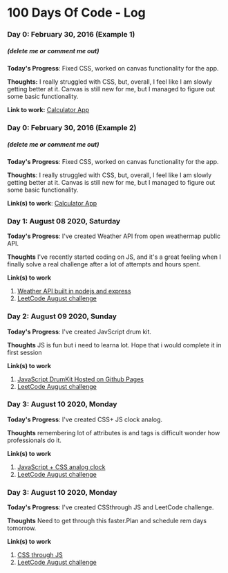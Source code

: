 # 100 Days Of Code - Log

### Day 0: February 30, 2016 (Example 1)
##### (delete me or comment me out)

**Today's Progress**: Fixed CSS, worked on canvas functionality for the app.

**Thoughts:** I really struggled with CSS, but, overall, I feel like I am slowly getting better at it. Canvas is still new for me, but I managed to figure out some basic functionality.

**Link to work:** [Calculator App](http://www.example.com)

### Day 0: February 30, 2016 (Example 2)
##### (delete me or comment me out)

**Today's Progress**: Fixed CSS, worked on canvas functionality for the app.

**Thoughts**: I really struggled with CSS, but, overall, I feel like I am slowly getting better at it. Canvas is still new for me, but I managed to figure out some basic functionality.

**Link(s) to work**: [Calculator App](http://www.example.com)


### Day 1: August 08 2020, Saturday

**Today's Progress**: I've created Weather API from open weathermap public API.

**Thoughts** I've recently started coding on JS, and it's a great feeling when I finally solve a real challenge after a lot of attempts and hours spent.

**Link(s) to work**
1. [Weather API built in nodejs and express](https://github.com/peesajagadeesh/Weather-API/commit/c08bf7b0e85178b9911d2f1cd6a57dab804558ee)
2. [LeetCode August challenge ](https://github.com/peesajagadeesh/LeetCode/commit/0c6bb6f241efbb09d0ca1e841cefe33b3ecc73a5)


### Day 2: August 09 2020, Sunday

**Today's Progress**: I've created JavScript drum kit.

**Thoughts** JS is fun but i need to learna lot. Hope that i would complete it in first session

**Link(s) to work**
1. [JavaScript DrumKit Hosted on Github Pages](https://peesajagadeesh.github.io/JSdrumkit/)
2. [LeetCode August challenge ](https://github.com/peesajagadeesh/LeetCode/commit/f602d70fb999b9646e9d80ca2abd9d53ccbde064)


### Day 3: August 10 2020, Monday

**Today's Progress**: I've created CSS+ JS clock analog.

**Thoughts** remembering lot of attributes is and tags is difficult wonder how professionals do it.

**Link(s) to work**
1. [JavaScript + CSS  analog clock ](https://github.com/peesajagadeesh/Javascript30/commit/b2cc064bd8234e96b0846bfa0160ded76b605425)
2. [LeetCode August challenge ](https://github.com/peesajagadeesh/LeetCode/commit/d883b3de066c440a3a9e4256dba503fc4a87ff9d)
### Day 3: August 10 2020, Monday

**Today's Progress**: I've created CSSthrough JS and LeetCode challenge.

**Thoughts** Need to get through this faster.Plan and schedule rem days tomorrow.

**Link(s) to work**
1. [CSS through JS ](https://github.com/peesajagadeesh/Javascript30/commit/c39ccefed46f3b3c7ec5e21db4e9d3ee1fd99f86)
2. [LeetCode August challenge ](https://github.com/peesajagadeesh/LeetCode/commit/b198801eb599733827a914786f3e60e046f82e2d)

